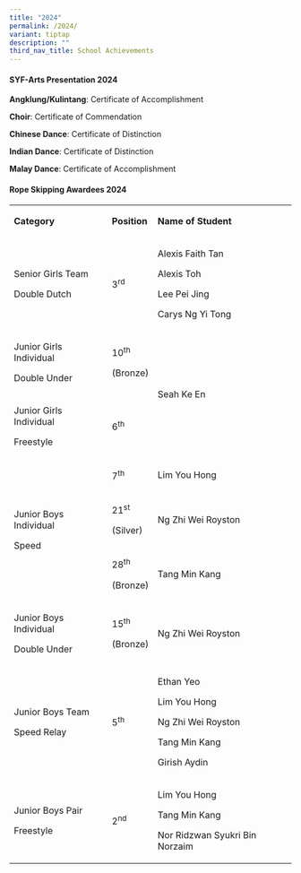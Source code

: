 ```yaml
---
title: "2024"
permalink: /2024/
variant: tiptap
description: ""
third_nav_title: School Achievements
---
```

<h4><strong>SYF-Arts Presentation 2024</strong></h4>
<p><strong>Angklung/Kulintang</strong>: Certificate of Accomplishment</p>
<p><strong>Choir</strong>: Certificate of Commendation</p>
<p><strong>Chinese Dance</strong>: Certificate of Distinction</p>
<p><strong>Indian Dance</strong>: Certificate of Distinction</p>
<p><strong>Malay Dance</strong>: Certificate of Accomplishment</p>
<p></p>
<h4><strong>Rope Skipping Awardees 2024</strong></h4>
<table style="minWidth: 75px">
<colgroup>
<col>
<col>
<col>
</colgroup>
<tbody>
<tr>
<td rowspan="1" colspan="1">
<p><strong>Category</strong>
</p>
</td>
<td rowspan="1" colspan="1">
<p><strong>Position</strong>
</p>
</td>
<td rowspan="1" colspan="1">
<p><strong>Name of Student</strong>
</p>
</td>
</tr>
<tr>
<td rowspan="1" colspan="1">
<p>Senior Girls Team</p>
<p>Double Dutch</p>
</td>
<td rowspan="1" colspan="1">
<p>3<sup>rd</sup>
</p>
</td>
<td rowspan="1" colspan="1">
<p>Alexis Faith Tan</p>
<p>Alexis Toh</p>
<p>Lee Pei Jing</p>
<p>Carys Ng Yi Tong</p>
</td>
</tr>
<tr>
<td rowspan="1" colspan="1">
<p>Junior Girls Individual</p>
<p>Double Under</p>
</td>
<td rowspan="1" colspan="1">
<p>10<sup>th</sup>
</p>
<p>(Bronze)</p>
</td>
<td rowspan="2" colspan="1">
<p>Seah Ke En</p>
</td>
</tr>
<tr>
<td rowspan="1" colspan="1">
<p>Junior Girls Individual</p>
<p>Freestyle</p>
</td>
<td rowspan="1" colspan="1">
<p>6<sup>th</sup>
</p>
</td>
</tr>
<tr>
<td rowspan="3" colspan="1">
<p>Junior Boys Individual</p>
<p>Speed</p>
</td>
<td rowspan="1" colspan="1">
<p>7<sup>th</sup>
</p>
</td>
<td rowspan="1" colspan="1">
<p>Lim You Hong</p>
</td>
</tr>
<tr>
<td rowspan="1" colspan="1">
<p>21<sup>st</sup>
</p>
<p>(Silver)</p>
</td>
<td rowspan="1" colspan="1">
<p>Ng Zhi Wei Royston</p>
</td>
</tr>
<tr>
<td rowspan="1" colspan="1">
<p>28<sup>th</sup>
</p>
<p>(Bronze)</p>
</td>
<td rowspan="1" colspan="1">
<p>Tang Min Kang</p>
</td>
</tr>
<tr>
<td rowspan="1" colspan="1">
<p>Junior Boys Individual</p>
<p>Double Under</p>
</td>
<td rowspan="1" colspan="1">
<p>15<sup>th</sup>
</p>
<p>(Bronze)</p>
</td>
<td rowspan="1" colspan="1">
<p>Ng Zhi Wei Royston</p>
</td>
</tr>
<tr>
<td rowspan="1" colspan="1">
<p>Junior Boys Team</p>
<p>Speed Relay</p>
</td>
<td rowspan="1" colspan="1">
<p>5<sup>th</sup>
</p>
</td>
<td rowspan="1" colspan="1">
<p>Ethan Yeo</p>
<p>Lim You Hong</p>
<p>Ng Zhi Wei Royston</p>
<p>Tang Min Kang</p>
<p>Girish Aydin</p>
</td>
</tr>
<tr>
<td rowspan="1" colspan="1">
<p>Junior Boys Pair</p>
<p>Freestyle</p>
</td>
<td rowspan="1" colspan="1">
<p>2<sup>nd</sup>
</p>
</td>
<td rowspan="1" colspan="1">
<p>Lim You Hong</p>
<p>Tang Min Kang</p>
<p>Nor Ridzwan Syukri Bin Norzaim</p>
</td>
</tr>
</tbody>
</table>
<p></p>